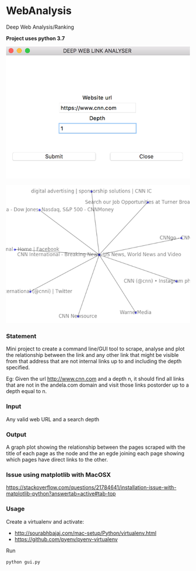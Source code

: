 # WebAnalysis

Deep Web Analysis/Ranking

**Project uses python 3.7**

![Gui_desktop_view](gui_url.png)

![Graph_view](graph.png)


### Statement
Mini project to create a command line/GUI tool to scrape, analyse and plot the relationship between the link and any other link that might be visible from that address that are not internal links up to and including the depth specified. 

Eg: Given the url http://www.cnn.com and a depth n, it should find all links that are not in the andela.com domain and visit those links postorder up to a depth equal to n.


### Input
Any valid web URL and a search depth


### Output
A graph plot showing the relationship between the pages scraped with the title of each page as the node and the an egde joining each page showing which pages have direct links to the other.


### Issue using matplotlib with MacOSX
https://stackoverflow.com/questions/21784641/installation-issue-with-matplotlib-python?answertab=active#tab-top


### Usage
Create a virtualenv and activate:
- http://sourabhbajaj.com/mac-setup/Python/virtualenv.html
- https://github.com/pyenv/pyenv-virtualenv

Run

```
python gui.py
```
